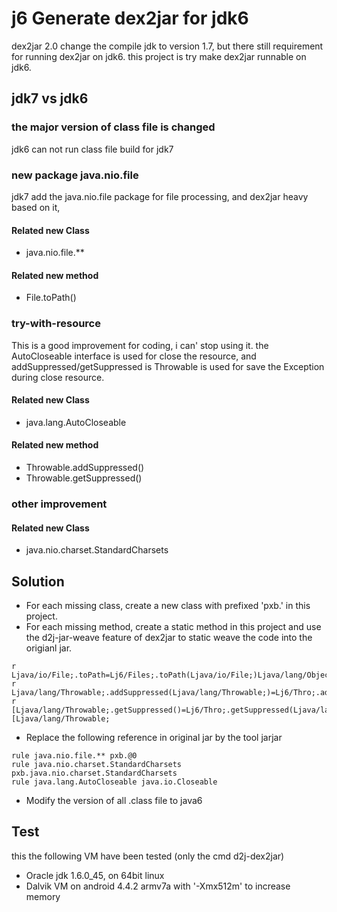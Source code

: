 # j6 Generate dex2jar for jdk6
dex2jar 2.0 change the compile jdk to version 1.7, but there still requirement for running dex2jar on jdk6. this project is try make dex2jar runnable on jdk6.

## jdk7 vs jdk6

### the major version of class file is changed
jdk6 can not run class file build for jdk7

### new package java.nio.file
jdk7 add the java.nio.file package for file processing, and dex2jar heavy based on it, 

#### Related new Class
 * java.nio.file.\*\*

#### Related new method
 * File.toPath()


### try-with-resource
This is a good improvement for coding, i can' stop using it.
the AutoCloseable interface is used for close the resource, and addSuppressed/getSuppressed is Throwable is used for save the Exception during close resource.

#### Related new Class
 * java.lang.AutoCloseable

#### Related new method
 * Throwable.addSuppressed()
 * Throwable.getSuppressed()
 
### other improvement

#### Related new Class
 * java.nio.charset.StandardCharsets

## Solution
 * For each missing class, create a new class with prefixed 'pxb.' in this project.
 * For each missing method, create a static method in this project and use the d2j-jar-weave feature of dex2jar to static weave the code into the origianl jar.
```
r Ljava/io/File;.toPath=Lj6/Files;.toPath(Ljava/io/File;)Ljava/lang/Object;
r Ljava/lang/Throwable;.addSuppressed(Ljava/lang/Throwable;)=Lj6/Thro;.addSuppressed(Ljava/lang/Throwable;Ljava/lang/Throwable;)V;
r [Ljava/lang/Throwable;.getSuppressed()=Lj6/Thro;.getSuppressed(Ljava/lang/Throwable;)[Ljava/lang/Throwable;
```
 * Replace the following reference in original jar by the tool jarjar
```
rule java.nio.file.** pxb.@0
rule java.nio.charset.StandardCharsets pxb.java.nio.charset.StandardCharsets
rule java.lang.AutoCloseable java.io.Closeable
```
 * Modify the version of all .class file to java6
 
## Test
this the following VM have been tested (only the cmd d2j-dex2jar)

 * Oracle jdk 1.6.0_45, on 64bit linux
 * Dalvik VM on android 4.4.2 armv7a with '-Xmx512m' to increase memory


